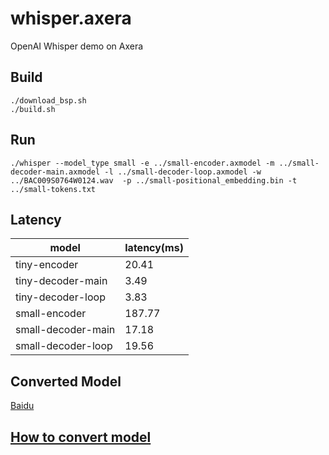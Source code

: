 # whisper.axera
OpenAI Whisper demo on Axera

## Build

```./download_bsp.sh```  
```./build.sh```

## Run

```./whisper --model_type small -e ../small-encoder.axmodel -m ../small-decoder-main.axmodel -l ../small-decoder-loop.axmodel -w ../BAC009S0764W0124.wav  -p ../small-positional_embedding.bin -t ../small-tokens.txt```


## Latency
| model | latency(ms) |
|---|---|
|tiny-encoder|20.41|
|tiny-decoder-main|3.49|
|tiny-decoder-loop|3.83|
|small-encoder|187.77|
|small-decoder-main|17.18|
|small-decoder-loop|19.56|


## Converted Model
[Baidu](https://pan.baidu.com/s/1tOHVMZCin0A68T5HmKRJyg?pwd=axyz)


## [How to convert model](/doc/convert.md)
